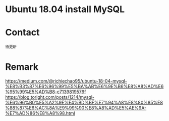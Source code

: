 # Ubuntu 18.04 install MySQL

# Contact
```
待更新
```

# Remark
<https://medium.com/@richiechao95/ubuntu-18-04-mysql-%E8%B3%87%E6%96%99%E5%BA%AB%E6%9E%B6%E8%A8%AD%E6%95%99%E5%AD%B8-c7139819576f>
<https://blog.toright.com/posts/1214/mysql-%E6%96%B0%E5%A2%9E%E4%BD%BF%E7%94%A8%E8%80%85%E8%88%87%E6%AC%8A%E9%99%90%E8%A8%AD%E5%AE%9A-%E7%AD%86%E8%A8%98.html>